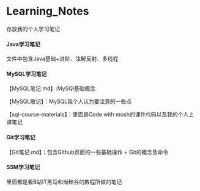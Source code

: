 # Learning_Notes
存放我的个人学习笔记

#### Java学习笔记

文件中包含Java基础+进阶、注解反射、多线程



#### MySQL学习笔记

【MySQL笔记.md】:MySQl基础概念

【MySQL散记】：MySQL我个人认为要注意的一些点

【sql-course-materials】：里面是Code with mosh的课件代码以及我的个人上课笔记



#### Git学习笔记

【Git笔记.md】：包含Github页面的一些基础操作 + Git的概念及命令 



#### SSM学习笔记

里面都是看B站IT黑马和尚硅谷的教程所做的笔记